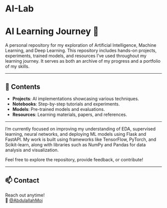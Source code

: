 # AI-Lab
# AI Learning Journey 🚀  

A personal repository for my exploration of Artificial Intelligence, Machine Learning, and Deep Learning. This repository includes hands-on projects, experiments, trained models, and resources I’ve used throughout my learning journey. It serves as both an archive of my progress and a portfolio of my skills.

---

## 📖 Contents  
- **Projects**: AI implementations showcasing various techniques.  
- **Notebooks**: Step-by-step tutorials and experiments.  
- **Models**: Pre-trained models and evaluations.  
- **Resources**: Learning materials, papers, and references.

---

I’m currently focused on improving my understanding of EDA, supervised learning, neural networks, and deploying ML models using Flask and FastAPI. My work is built using frameworks like TensorFlow, PyTorch, and Scikit-learn, along with libraries such as NumPy and Pandas for data analysis and visualization.

Feel free to explore the repository, provide feedback, or contribute!  

---

## 📫 Contact  

Reach out anytime!  
📢 [@AbdulallahMoj](https://x.com/abdulellahmoj)